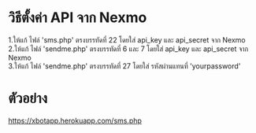 # วิธีตั้งค่า API จาก Nexmo <br />
1.ให้แก้ ไฟล์ 'sms.php' ตรงบรรทัดที่ 22 โดยใส่ api_key และ api_secret จาก Nexmo <br />
2.ให้แก้ ไฟล์ 'sendme.php' ตรงบรรทัดที่ 6 และ 7 โดยใส่ api_key และ api_secret จาก Nexmo <br />
3.ให้แก้ ไฟล์ 'sendme.php' ตรงบรรทัดที่ 27 โดยใส่ รหัสผ่านแทนที่ 'yourpassword'<br />

# ตัวอย่าง
https://xbotapp.herokuapp.com/sms.php
